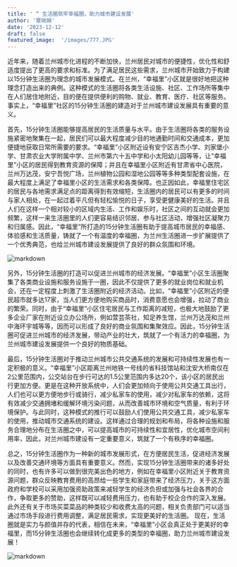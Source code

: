 ```yaml
---
title: ' “ 生活圈筑牢幸福圈，助力城市建设发展'
author: '覃晓娟'
date: '2023-12-12'
draft: false
featured_image:  '/images/777.JPG'
---
```


近年来，随着兰州城市化进程的不断加快，兰州居民对城市的便捷性，优化性和舒适度提出了更高的要求和标准。为了满足居民这些需求，兰州城市开始致力于构建以15分钟生活圈为理念的城市发展模式。在兰州，“幸福里”小区就是很好地把这种理念打造出来的典例。这种模式的生活圈将各类生活设施、社区、工作场所等集中在人们居住地附近，目的便在提供便利的购物、就业、教育、医疗、社区等服务。事实上，“幸福里”社区的15分钟生活圈的建造对于兰州城市建设发展具有重要的意义。

首先，15分钟生活圈能够提高居民的生活质量与水平。由于生活圈将各类的服务设施紧密地聚集在一起，居民们可以最大程度减少目的地通勤时间和交通成本，更加便捷地获取日常所需要的要求。“幸福里”小区附近设有安宁区吉杰小学、刘家堡小学、甘肃农业大学附属中学、兰州市第六十五中学和小太阳幼儿园等等，让“幸福里”小区的居民得到教育资源的保障；并且在幸福里小区附近有甘肃省中心医院，兰州万达茂，安宁吾悦广场，兰州植物公园和湿地公园等等多种类型配套设施，在最大程度上满足了幸福里小区的生活需求和各类保障。也正因如此，幸福里住宅区的居民与各地需求满足点的距离得到有效缩短，生活圈内的居民可以有更多的时间与家人相处，在一起过着平凡但有轻松愉悦的日子，享受更健康美好的生活。并且人们在这样一个相对较小的区域内生活、工作和娱乐时，社区之间的互动就会更加频繁，这样一来生活圈里的人们更容易结识邻居、参与社区活动，增强社区凝聚力和归属感。因此，“幸福里”所打造的15分钟生活圈有助于提高城市居民的幸福感、体验感和生活质量，铸就了一个有温度的幸福圈，为兰州生活圈进一步扩展提供了一个优秀典范，也给兰州城市建设发展提供了良好的群众氛围和环境。

![markdown](/images/789.JPG)

另外，15分钟生活圈的打造可以促进兰州城市的经济发展。“幸福里”小区生活圈聚集了各类商业设施和服务设施于一圈，因此不仅提供了更多的就业岗位和就业机会，还在一定程度上刺激了生活圈附近的经济活动。比如，“幸福里”小区附近的便民超市就多达17家，当人们更方便地购买商品时，消费意愿也会增强，拉动了商业的繁荣。同时，由于“幸福里”小区住宅居民与工作距离的减短，也极大地鼓励了更多企业厂家在附近设立办公场所，例如萱芸茶社，知足养生馆，兰州万达茂和兰州中海环宇城等等，因而可以形成了良好的商业氛围和集聚效应。因此，15分钟生活圈可促进兰州城市的经济发展，带动产业的壮大，筑就了一个有活力的幸福圈，为兰州城市建设发展提供一个良好的物质基础。

最后，15分钟生活圈对于推动兰州城市公共交通系统的发展和可持续性发展也有一定积极的意义。“幸福里”小区距离兰州地铁一号线的省科技馆站和沈安大桥南仅在2公里范围内，公交站台在步行可达的1.5公里范围内多达20个，该小区的居民出行更加方便。更是在这种开放系统中，人们会更加倾向于使用公共交通工具出行，人们也可以更方便地步行或骑行，减少私家车的使用，减少对私家车的依赖，这将有效减少交通拥堵和缓解环境污染问题，从而改善城市环境和空气质量，有利于环境保护。与此同时，这种模式的推行可以鼓励人们使用公共交通工具，减少私家车的使用，推动城市交通系统的建设。这样通过合理的规划和布局，将各种设施和服务合理地分布在生活圈之中，可以提高城市的可持续性和宜居性，优化城市空间利用率，因此，对兰州城市建设有一定重要意义，筑就了一个有秩序的幸福圈。

总之，15分钟生活圈作为一种新的城市发展形式，在方便居民生活，促进经济发展以及改善交通环境等方面具有重要意义。然而，实现15分钟生活圈带来的诸多好处的同时，也有许多可以做到很完美出色的地方，例如在幸福里小区附近关于教育资源问题，群众反映教育费用的高昂给一些学生和家庭带来了经济压力，关于这方面政府和学校可以采用加强资助政策来减轻学生的经济负担或加强与社会各界的合作，争取更多的赞助，这样既可以减轻费用压力，也有助于校企合作的深入发展。此外还有关于市场买菜菜品的种类较少和收费太高的问题，相关负责部门可以适当通过市场手段进行费用调整，满足居民需求，实现更美好的生活圈。 
现在，生活圈就是实力与颜值并存的代表，相信在未来，“幸福里”小区会真正处于更美好的幸福里，而15分钟生活圈也会继续转化成更多的类型的幸福圈，助力兰州城市建设发展！

![markdown](/images/101010.JPG)
